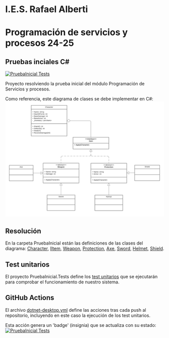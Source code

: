 # I.E.S. Rafael Alberti
# Programación de servicios y procesos 24-25
## Pruebas inciales C#

[![PruebaInicial Tests](https://github.com/IES-Rafael-Alberti/pi-psp-24-25/actions/workflows/dotnet-desktop.yml/badge.svg)](https://github.com/IES-Rafael-Alberti/pi-psp-24-25/actions/workflows/dotnet-desktop.yml)

Proyecto resolviendo la prueba inicial del módulo Programación de Servicios y procesos.

Como referencia, este diagrama de clases se debe implementar en C#:
![Diagrama de clases](images/psp-pi.png)

## Resolución

En la carpeta PruebaInicial están las definiciones de las clases del diagrama: [Character](https://github.com/IES-Rafael-Alberti/pi-psp-24-25/blob/1eb03fa1491a4dcacdeead0378bcd0677ce167de/PruebaInicial/Character.cs), [IItem](), [Weapon](), [Protection](), [Axe](), [Sword](), [Helmet](), [Shield]().


## Test unitarios

El proyecto PruebaInicial.Tests define los [test unitarios](https://github.com/IES-Rafael-Alberti/pi-psp-24-25/blob/02335a068744933c1a35eb46601b41db27b51b9a/PruebaInicial.Tests/CharacterTest.cs) que se ejecutarán para comprobar el funcionamiento de nuestro sistema.

## GitHub Actions

El archivo [dotnet-desktop.yml](https://github.com/IES-Rafael-Alberti/pi-psp-24-25/blob/9d79eda9d1db8906ff388e7ccd72191308295ce8/.github/workflows/dotnet-desktop.yml) define las acciones tras cada push al repositorio, incluyendo en este caso la ejecución de los test unitarios.

Esta acción genera un 'badge' (insignia) que se actualiza con su estado:
[![PruebaInicial Tests](https://github.com/IES-Rafael-Alberti/pi-psp-24-25/actions/workflows/dotnet-desktop.yml/badge.svg)](https://github.com/IES-Rafael-Alberti/pi-psp-24-25/actions/workflows/dotnet-desktop.yml)

